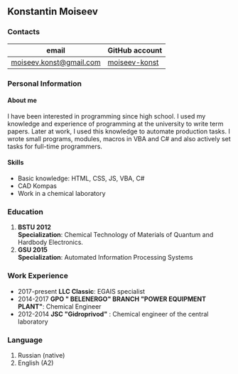 ## Konstantin Moiseev


### Contacts

| email | GitHub account|
|---|---|
|moiseev.konst@gmail.com|[moiseev-konst](https://github.com/moiseev-konst)|

### Personal Information

#### About me

I have been interested in programming since high school. I used my knowledge
and experience of programming at the university to write term papers. Later at work, I used this knowledge to automate production tasks. I wrote small programs, modules, macros in VBA and C# and also actively set tasks for full-time programmers.

#### Skills

- Basic knowledge: HTML, CSS, JS, VBA, C#
- CAD Kompas
- Work in a chemical laboratory

### Education

1. **BSTU 2012**  
   **Specialization**: Chemical Technology of Materials of Quantum and Hardbody Electronics.
2. **GSU 2015**  
   **Specialization**: Automated Information Processing Systems

### Work Experience

- 2017-present **LLC Сlassic**: EGAIS specialist
- 2014-2017 **GPO " BELENERGO"
  BRANCH "POWER EQUIPMENT PLANT"**: Chemical Engineer
- 2012-2014 **JSC "Gidroprivod"** : Chemical engineer of the central laboratory

### Language

1. Russian (native)
2. English (A2)
